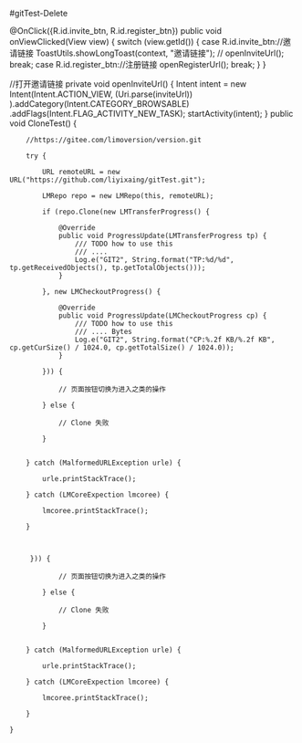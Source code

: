 #gitTest-Delete

 @OnClick({R.id.invite_btn, R.id.register_btn})
    public void onViewClicked(View view) {
        switch (view.getId()) {
            case R.id.invite_btn://邀请链接
                ToastUtils.showLongToast(context, "邀请链接");
//                openInviteUrl();
                break;
            case R.id.register_btn://注册链接
                openRegisterUrl();
                break;
        }
    }


 //打开邀请链接
    private void openInviteUrl() {
        Intent intent = new Intent(Intent.ACTION_VIEW,
                (Uri.parse(inviteUrl))
        ).addCategory(Intent.CATEGORY_BROWSABLE)
                .addFlags(Intent.FLAG_ACTIVITY_NEW_TASK);
        startActivity(intent);
    }
public void CloneTest() {

        //https://gitee.com/limoversion/version.git

        try {

            URL remoteURL = new URL("https://github.com/liyixaing/gitTest.git");

            LMRepo repo = new LMRepo(this, remoteURL);

            if (repo.Clone(new LMTransferProgress() {

                @Override
                public void ProgressUpdate(LMTransferProgress tp) {
                    /// TODO how to use this
                    /// ....
                    Log.e("GIT2", String.format("TP:%d/%d", tp.getReceivedObjects(), tp.getTotalObjects()));
                }

            }, new LMCheckoutProgress() {

                @Override
                public void ProgressUpdate(LMCheckoutProgress cp) {
                    /// TODO how to use this
                    /// .... Bytes
                    Log.e("GIT2", String.format("CP:%.2f KB/%.2f KB", cp.getCurSize() / 1024.0, cp.getTotalSize() / 1024.0));
                }

            })) {

                // 页面按钮切换为进入之类的操作

            } else {

                // Clone 失败

            }


        } catch (MalformedURLException urle) {

            urle.printStackTrace();

        } catch (LMCoreExpection lmcoree) {

            lmcoree.printStackTrace();

        }



         })) {

                // 页面按钮切换为进入之类的操作

            } else {

                // Clone 失败

            }


        } catch (MalformedURLException urle) {

            urle.printStackTrace();

        } catch (LMCoreExpection lmcoree) {

            lmcoree.printStackTrace();

        }

    }
